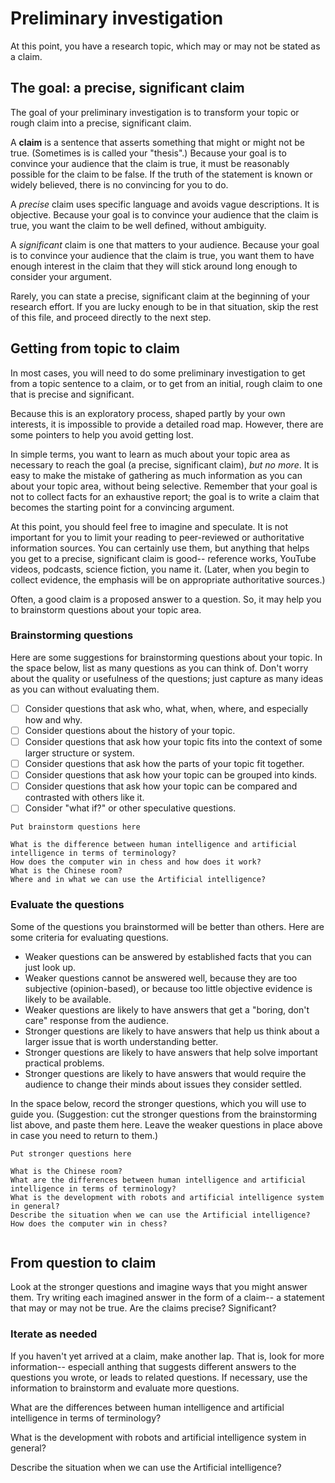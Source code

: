 # Preliminary investigation

At this point, you have a research topic, which may or may not be stated as a claim.

## The goal: a precise, significant claim

The goal of your preliminary investigation is to transform your topic or rough claim into a precise, significant claim.

A **claim** is a sentence that asserts something that might or might not be true. (Sometimes is is called your "thesis".) Because your goal is to convince your audience that the claim is true, it must be reasonably possible for the claim to be false. If the truth of the statement is known or widely believed, there is no convincing for you to do.

A *precise* claim uses specific language and avoids vague descriptions. It is objective. Because your goal is to convince your audience that the claim is true, you want the claim to be well defined, without ambiguity.

A *significant* claim is one that matters to your audience. Because your goal is to convince your audience that the claim is true, you want them to have enough interest in the claim that they will stick around long enough to consider your argument.

Rarely, you can state a precise, significant claim at the beginning of your research effort. If you are lucky enough to be in that situation, skip the rest of this file, and proceed directly to the next step.

## Getting from topic to claim

In most cases, you will need to do some preliminary investigation to get from a topic sentence to a claim, or to get from an initial, rough claim to one that is precise and significant.

Because this is an exploratory process, shaped partly by your own interests, it is impossible to provide a detailed road map. However, there are some pointers to help you avoid getting lost.

In simple terms, you want to learn as much about your topic area as necessary to reach the goal (a precise, significant claim), *but no more*. It is easy to make the mistake of gathering as much information as you can about your topic area, without being selective. Remember that your goal is not to collect facts for an exhaustive report; the goal is to write a claim that becomes the starting point for a convincing argument.

At this point, you should feel free to imagine and speculate. It is not important for you to limit your reading to peer-reviewed or authoritative information sources. You can certainly use them, but anything that helps you get to a precise, significant claim is good--  reference works, YouTube videos, podcasts, science fiction, you name it. (Later, when you begin to collect evidence, the emphasis will be on appropriate authoritative sources.)

Often, a good claim is a proposed answer to a question. So, it may help you to brainstorm questions about your topic area.

### Brainstorming questions

Here are some suggestions for brainstorming questions about your topic. In the space below, list as many questions as you can think of. Don't worry about the quality or usefulness of the questions; just capture as many ideas as you can without evaluating them.

- [ ] Consider questions that ask who, what, when, where, and especially how and why.
- [ ] Consider questions about the history of your topic.
- [ ] Consider questions that ask how your topic fits into the context of some larger structure or system.
- [ ] Consider questions that ask how the parts of your topic fit together.
- [ ] Consider questions that ask how your topic can be grouped into kinds.
- [ ] Consider questions that ask how your topic can be compared and contrasted with others like it.
- [ ] Consider "what if?" or other speculative questions.

```
Put brainstorm questions here

What is the difference between human intelligence and artificial intelligence in terms of terminology?
How does the computer win in chess and how does it work?
What is the Chinese room?
Where and in what we can use the Artificial intelligence?

```

### Evaluate the questions

Some of the questions you brainstormed will be better than others. Here are some criteria for evaluating questions.

- Weaker questions can be answered by established facts that you can just look up.
- Weaker questions cannot be answered well, because they are too subjective (opinion-based), or because too little objective evidence is likely to be available.
- Weaker questions are likely to have answers that get a "boring, don't care" response from the audience.
- Stronger questions are likely to have answers that help us think about a larger issue that is worth understanding better.
- Stronger questions are likely to have answers that help solve important practical problems.
- Stronger questions are likely to have answers that would require the audience to change their minds about issues they consider settled.

In the space below, record the stronger questions, which you will use to guide you. (Suggestion: cut the stronger questions from the brainstorming list above, and paste them here. Leave the weaker questions in place above in case you need to return to them.)

```
Put stronger questions here

What is the Chinese room?
What are the differences between human intelligence and artificial intelligence in terms of terminology?
What is the development with robots and artificial intelligence system in general?
Describe the situation when we can use the Artificial intelligence?
How does the computer win in chess?


```

## From question to claim

Look at the stronger questions and imagine ways that you might answer them. Try writing each imagined answer in the form of a claim-- a statement that may or may not be true. Are the claims precise? Significant?

### Iterate as needed

If you haven't yet arrived at a claim, make another lap. That is, look for more information-- especiall anthing that suggests different answers to the questions you wrote, or leads to related questions. If necessary, use the information to brainstorm and evaluate more questions.



















What are the differences between human intelligence and artificial intelligence in terms of terminology?

What is the development with robots and artificial intelligence system in general?

Describe the situation when we can use the Artificial intelligence?
